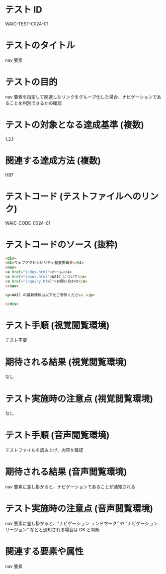

# テスト ID
WAIC-TEST-0024-01

# テストのタイトル
nav 要素

# テストの目的
nav 要素を指定して関連したリンクをグループ化した場合、ナビゲーションであることを判別できるかの確認

# テストの対象となる達成基準 (複数)
1.3.1

# 関連する達成方法 (複数)
H97

# テストコード (テストファイルへのリンク)
WAIC-CODE-0024-01

# テストコードのソース (抜粋)
```html
<div>
<h1>ウェブアクセシビリティ基盤委員会</h1>
<nav>
<a href="index.html">ホーム</a>
<a href="about.html">WAIC について</a>
<a href="inquiry.html">お問い合わせ</a>
</nav>

<p>WAIC の最新情報は以下をご参照ください。</p>

</div>

```
# テスト手順 (視覚閲覧環境)
テスト不要

# 期待される結果 (視覚閲覧環境)
なし

# テスト実施時の注意点 (視覚閲覧環境)
なし

# テスト手順 (音声閲覧環境)
テストファイルを読み上げ、内容を確認

# 期待される結果 (音声閲覧環境)
nav 要素に差し掛かると、ナビゲーションであることが通知される

# テスト実施時の注意点 (音声閲覧環境)
nav 要素に差し掛かると、“ナビゲーション ランドマーク” や “ナビゲーション リージョン” などと通知される場合は OK と判断

# 関連する要素や属性
nav 要素


